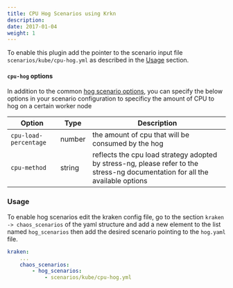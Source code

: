```yaml
---
title: CPU Hog Scenarios using Krkn
description: 
date: 2017-01-04
weight: 1
---
```

To enable this plugin add the pointer to the scenario input file `scenarios/kube/cpu-hog.yml` as described in the 
[Usage](#usage) section.


#### `cpu-hog` options
In addition to the common [hog scenario options](../_index.md#common-options), you can specify the below options in your scenario configuration to specificy the amount of CPU to hog on a certain worker node

| Option  | Type   |Description|
|---|--------|---|
| `cpu-load-percentage` | number | the amount of cpu that will be consumed by the hog|
| `cpu-method` | string | reflects the cpu load strategy adopted by stress-ng, please refer to the stress-ng documentation for all the available options|



### Usage

To enable hog scenarios edit the kraken config file, go to the section `kraken -> chaos_scenarios` of the yaml structure
and add a new element to the list named `hog_scenarios` then add the desired scenario
pointing to the `hog.yaml` file.
```yaml
kraken:
    ...
    chaos_scenarios:
        - hog_scenarios:
            - scenarios/kube/cpu-hog.yml
```
